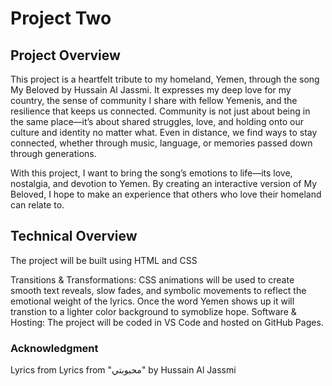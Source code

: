 # Project Two 

## Project Overview
This project is a heartfelt tribute to my homeland, Yemen, through the song My Beloved by Hussain Al Jassmi. It expresses my deep love for my country, the sense of community I share with fellow Yemenis, and the resilience that keeps us connected. Community is not just about being in the same place—it’s about shared struggles, love, and holding onto our culture and identity no matter what. Even in distance, we find ways to stay connected, whether through music, language, or memories passed down through generations.

With this project, I want to bring the song’s emotions to life—its love, nostalgia, and devotion to Yemen. By creating an interactive version of My Beloved, I hope to make an experience that others who love their homeland can relate to.
## Technical Overview
The project will be built using HTML and CSS 

Transitions & Transformations: CSS animations will be used to create smooth text reveals, slow fades, and symbolic movements to reflect the emotional weight of the lyrics. Once the word Yemen shows up it will transtion to a lighter color background to symoblize hope. 
Software & Hosting: The project will be coded in VS Code and hosted on GitHub Pages.
### Acknowledgment
Lyrics from Lyrics from "محبوبتي" by Hussain Al Jassmi
